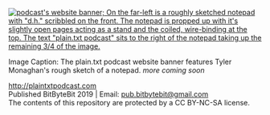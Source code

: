 [![podcast's website banner; On the far-left is a roughly sketched notepad with "d.h." scribbled on the front. The notepad is propped up with it's slightly open pages acting as a stand and the coiled, wire-binding at the top. The text "plain.txt podcast" sits to the right of the notepad taking up the remaining 3/4 of the image.](https://github.com/publishing-bitbytebit/PlainTxtPodcast/blob/wip/images/dhNotepadWithText.png "plain.txt podcast DH notepad logo")](http://plaintxtpodcast.com/)  

Image Caption: The plain.txt podcast website banner features Tyler Monaghan's rough sketch of a notepad. _more coming soon_

http://plaintxtpodcast.com  
Published BitByteBit 2019 | Email: pub.bitbytebit@gmail.com  
The contents of this repository are protected by a CC BY-NC-SA license.  
